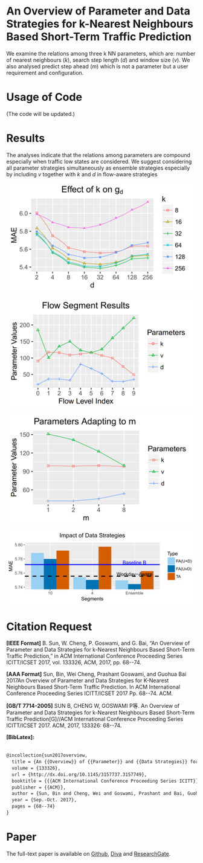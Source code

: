 # An Overview of Parameter and Data Strategies for k-Nearest Neighbours Based Short-Term Traffic Prediction
We examine the relations among three k NN parameters, which are:
number of nearest neighbours (*k*), search step length (*d*) and window size (*v*). 
We also analysed predict step ahead (*m*) which is not a parameter but a user requirement and configuration.


# Usage of Code
(The code will be updated.)


# Results
The analyses indicate that the relations among parameters are compound especially when traffic low states are considered.
We suggest considering all parameter strategies simultaneously as ensemble strategies especially by including *v* together with *k* and *d* in flow-aware strategies

![](./_image/effectKOnGd.png)

![](./_image/flowSegment.png)

![](./_image/flowSegmentParamValueRegardingM.png)

![](./_image/dataStrategy.png)

# Citation Request
**[IEEE Format]** B. Sun, W. Cheng, P. Goswami, and G. Bai, “An Overview of Parameter and Data Strategies for k-Nearest Neighbours Based Short-Term Traffic Prediction,” in ACM International Conference Proceeding Series ICITT/ICSET 2017, vol. 133326, ACM, 2017, pp. 68--74.

**[AAA Format]** Sun, Bin, Wei Cheng, Prashant Goswami, and Guohua Bai 2017An Overview of Parameter and Data Strategies for K-Nearest Neighbours Based Short-Term Traffic Prediction. In ACM International Conference Proceeding Series ICITT/ICSET 2017 Pp. 68--74. ACM.

**[GB/T 7714-2005]** SUN B, CHENG W, GOSWAMI P等. An Overview of Parameter and Data Strategies for k-Nearest Neighbours Based Short-Term Traffic Prediction[G]//ACM International Conference Proceeding Series ICITT/ICSET 2017. ACM, 2017, 133326: 68--74.


**[BibLatex]:**

```tex

@incollection{sun2017overview,
  title = {An {{Overview}} of {{Parameter}} and {{Data Strategies}} for K-{{Nearest Neighbours Based Short}}-{{Term Traffic Prediction}}},
  volume = {133326},
  url = {http://dx.doi.org/10.1145/3157737.3157749},
  booktitle = {{{ACM International Conference Proceeding Series ICITT}}/{{ICSET}} 2017},
  publisher = {{ACM}},
  author = {Sun, Bin and Cheng, Wei and Goswami, Prashant and Bai, Guohua},
  year = {Sep.-Oct. 2017},
  pages = {68--74}
}

```

# Paper
The full-text paper is available on [Github](https://github.com/SunnyBingoMe/sun2017overview-github-public/blob/master/sun2017overview%20CD039_main-fixed-title-fig-fonts.pdf), [Diva](http://urn.kb.se/resolve?urn=urn:nbn:se:bth-15210) and [ResearchGate](https://www.researchgate.net/publication/316940475_An_Overview_of_Parameter_and_Data_Strategies_for_k-Nearest_Neighbours_Based_Short-Term_Traffic_Prediction).

